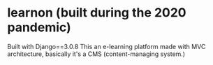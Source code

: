 # learnon (built during the 2020 pandemic)

Built with Django==3.0.8
This an e-learning platform made with MVC architecture, basically it's a CMS (content-managing system.)
